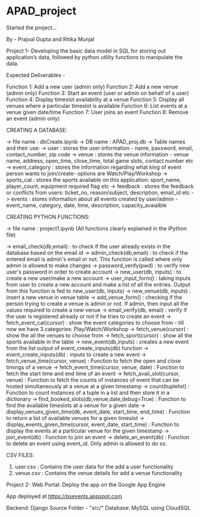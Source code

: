 # APAD_project
Started the project...

By - Prajval Gupta and Ritika Munjal

Project 1- Developing the basic data model in SQL for storing out application’s data, followed by python utility functions to manipulate the data.

Expected Deliverables - 

Function 1: Add a new user (admin only) 
Function 2: Add a new venue (admin only)
Function 3: Start an event (user or admin on behalf of a user)
Function 4: Display timeslot availability at a venue
Function 5: Display all venues where a particular timeslot is available
Function 6: List events at a venue given date/time
Function 7: User joins an event
Function 8: Remove an event (admin only)


CREATING A DATABASE:

-> file name : dbCreate.ipynb
-> DB name : APAD_proj.db
-> Table names and their use:
    -> user : stores the user information - name, password, email, contact_number, zip code
    -> venue : stores the venue information - venue name, address, open_time, close_time, total game slots, contact number etc
    -> event_category : stores the information regarding what king of event person wants to join/create- options are Watch/Play/Workshop
    -> sports_cat : stores the sports available on this application: sport_name, player_count, equipment required flag etc
    -> feedback : stores the feedback or conflicts from users: ticket_no, reason/subject, description, email_id etc
    -> events : stores information about all events created by user/admin - event_name, category, date, time, description, capacity_avaialble 
    
CREATING PYTHON FUNCTIONS:

-> file name : project1.ipynb (All functions clearly explained in the iPython file)

-> email_check(db,email) : to check if the user already exists in the database based on the email id
-> admin_check(db,email) : to check if the entered email is admin's email or not. This function is called where only admin is allowed to make changes
-> password_verify(pwd) : to verify new user's password in order to create account
-> new_user(db, inputs) : to create a new user/make a new account
-> user_input_form() : taking inputs from user to create a new account and make a list of all the entries. Output from this function is fed to new_user(db, inputs)
-> new_venue(db, inputs) : insert a new venue in venue table
-> add_venue_form() : checking if the person trying to create a venue is admin or not. If admin, then input all the values required to create a new venue
-> email_verify(db, email) : verify if the user is registered already or not if he tries to create an event
-> fetch_event_cat(cursor) : show the event categories to choose from - till now we have 3 categories: Play/Watch/Workshop
-> fetch_venue(cursor) : show the all the venues to choose from 
-> fetch_sport(cursor) : show all the sports available in the table
-> new_event(db,inputs) : creates a new event from the list output of event_create_inputs(db) function
-> event_create_inputs(db) : inputs to create a new event
-> fetch_venue_time(cursor, venue) : Function to fetch the open and close timings of a venue
-> fetch_event_time(cursor, venue, date) : Function to fetch the start time and end time of an event
-> fetch_avail_slot(cursor, venue) : Function to fetch the counts of instances of event that can be hosted simultaneously at a venue at a given timestamp
-> count(tuplelist) : Function to count instances of a tuple in a list and then store it in a dictionary
-> find_booked_slots(db,venue,date,debug=True) : Function to find the available timeslots at a venue for a given date
-> display_venues_given_time(db, event_date, start_time, end_time) : Function to return a list of available venues for a given timeslot
-> display_events_given_time(cursor, event_date, start_time) : Function to display the events at a particular venue for the given timestamp
-> join_event(db) : Function to join an event
-> delete_an_event(db) : Function to delete an event using event_id. Only admin is allowed to do so.

CSV FILES:
1. user.csv : Contains the user data for the add a user functionality
2. venue.csv : Contains the venue details for add a venue functionality


Project 2- Web Portal: Deploy the app on the Google App Engine

App deployed at https://psevents.appspot.com

Backend: Django
Source Folder - "src/"
Database: MySQL using CloudSQL
